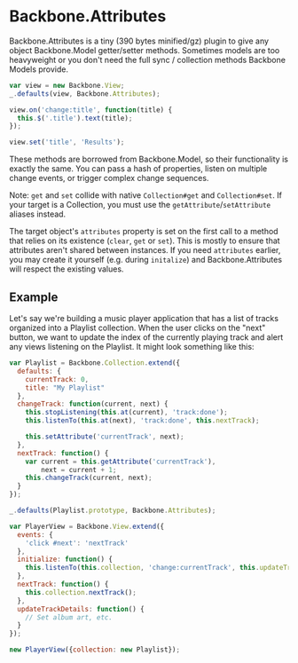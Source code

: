 Backbone.Attributes
===================

Backbone.Attributes is a tiny (390 bytes minified/gz) plugin to give any object
Backbone.Model getter/setter methods. Sometimes models are too heavyweight or
you don't need the full sync / collection methods Backbone Models provide.

```javascript
var view = new Backbone.View;
_.defaults(view, Backbone.Attributes);

view.on('change:title', function(title) {
  this.$('.title').text(title);
});

view.set('title', 'Results');
```

These methods are borrowed from Backbone.Model, so their functionality is
exactly the same. You can pass a hash of properties, listen on multiple
change events, or trigger complex change sequences.

Note: `get` and `set` collide with native `Collection#get` and `Collection#set`.
If your target is a Collection, you must use the `getAttribute`/`setAttribute`
aliases instead.

The target object's `attributes` property is set on the first call to a method
that relies on its existence (`clear`, `get` or `set`). This is
mostly to ensure that attributes aren't shared between instances. If you need
`attributes` earlier, you may create it yourself (e.g. during `initalize`)
and Backbone.Attributes will respect the existing values.

Example
-------
Let's say we're building a music player application that has a list of tracks
organized into a Playlist collection. When the user clicks on the "next" button,
we want to update the index of the currently playing track and alert any views
listening on the Playlist. It might look something like this:

```javascript
var Playlist = Backbone.Collection.extend({
  defaults: {
    currentTrack: 0,
    title: "My Playlist"
  },
  changeTrack: function(current, next) {
    this.stopListening(this.at(current), 'track:done');
    this.listenTo(this.at(next), 'track:done', this.nextTrack);

    this.setAttribute('currentTrack', next);
  },
  nextTrack: function() {
    var current = this.getAttribute('currentTrack'),
        next = current + 1;
    this.changeTrack(current, next);
  }
});

_.defaults(Playlist.prototype, Backbone.Attributes);

var PlayerView = Backbone.View.extend({
  events: {
    'click #next': 'nextTrack'
  },
  initialize: function() {
    this.listenTo(this.collection, 'change:currentTrack', this.updateTrackDetails);
  },
  nextTrack: function() {
    this.collection.nextTrack();
  },
  updateTrackDetails: function() {
    // Set album art, etc.
  }
});

new PlayerView({collection: new Playlist});
```

